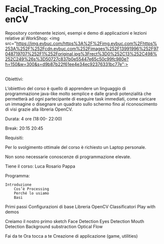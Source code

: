 # Facial_Tracking_con_Processing_OpenCV
Repository contenente lezioni, esempi e demo di applicazioni e lezioni relative al WorkShop:
<img src="https://img.evbuc.com/https%3A%2F%2Fimg.evbuc.com%2Fhttps%253A%252F%252Fcdn.evbuc.com%252Fimages%252F13991996%252F97048719707%252F1%252Foriginal.jpg%3Frect%3D0%252C13%252C498%252C249%26s%3D50727c837b0e55447e65c50c99fc980e?h=150&w=300&s=d9b87b22f61ee4e34ec92376331bc77e";>


<br>
Obiettivi:


L’obiettivo del corso è quello di apprendere un linguaggio di programmazione java-like molto semplice e dalle grandi potenzialità che permetterà ad ogni partecipante di eseguire task immediati, come caricare un immagine o disegnare un quadrato sullo schermo fino al riconoscimento di visi grazie alla libreria OpenCV.


Durata: 4 ore (18:00- 22:00)


Break: 20:15 20:45


Requisiti:


Per lo svolgimento ottimale del corso è richiesto un Laptop personale.

Non sono necessarie conoscenze di programmazione elevate.

 

Tiene il corso: Luca Rosario Pappa


Programma:

    Introduzione
        Cos’è Processing 
        Perché lo usiamo 
        Basi

   Primi passi
        Configurazioni di base
        Libreria OpenCV
        Classificatori 
        Play with demos


   Creiamo il nostro primo sketch
        Face Detection 
        Eyes Detection 
        Mouth Detection 
        Background substraction
        Optical Flow

   Fai da te
        Ora tocca a te
        Creazione di applicazione (game, utilities)
